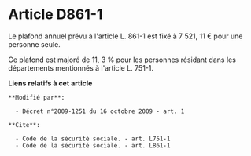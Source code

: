 # Article D861-1

Le plafond annuel prévu à l'article L. 861-1 est fixé à 7 521, 11 € pour une personne seule. 

Ce plafond est majoré de 11, 3 % pour les personnes résidant dans les départements mentionnés à l'article L. 751-1.

**Liens relatifs à cet article**

	**Modifié par**:

	  - Décret n°2009-1251 du 16 octobre 2009 - art. 1

	**Cite**:

	  - Code de la sécurité sociale. - art. L751-1
	  - Code de la sécurité sociale. - art. L861-1
